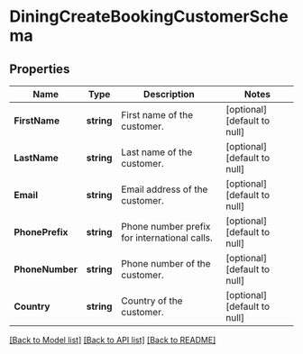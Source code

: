 # DiningCreateBookingCustomerSchema

## Properties
Name | Type | Description | Notes
------------ | ------------- | ------------- | -------------
**FirstName** | **string** | First name of the customer. | [optional] [default to null]
**LastName** | **string** | Last name of the customer. | [optional] [default to null]
**Email** | **string** | Email address of the customer. | [optional] [default to null]
**PhonePrefix** | **string** | Phone number prefix for international calls. | [optional] [default to null]
**PhoneNumber** | **string** | Phone number of the customer. | [optional] [default to null]
**Country** | **string** | Country of the customer. | [optional] [default to null]

[[Back to Model list]](../README.md#documentation-for-models) [[Back to API list]](../README.md#documentation-for-api-endpoints) [[Back to README]](../README.md)

